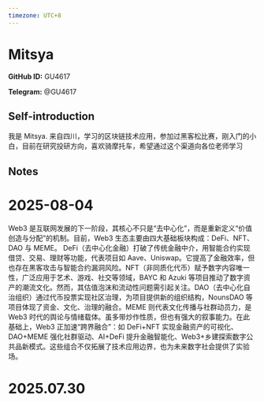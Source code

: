 ```yaml
---
timezone: UTC+8
---
```


# Mitsya

**GitHub ID:** GU4617

**Telegram:** @GU4617

## Self-introduction

我是 Mitsya. 来自四川，学习的区块链技术应用，参加过黑客松比赛，刚入门的小白，目前在研究投研方向，喜欢骑摩托车，希望通过这个渠道向各位老师学习

## Notes

<!-- Content_START -->
# 2025-08-04

Web3 是互联网发展的下一阶段，其核心不只是“去中心化”，而是重新定义“价值创造与分配”的机制。目前，Web3 生态主要由四大基础板块构成：DeFi、NFT、DAO 与 MEME。
DeFi（去中心化金融）打破了传统金融中介，用智能合约实现借贷、交易、理财等功能，代表项目如 Aave、Uniswap。它提高了金融效率，但也存在黑客攻击与智能合约漏洞风险。NFT（非同质化代币）赋予数字内容唯一性，广泛应用于艺术、游戏、社交等领域，BAYC 和 Azuki 等项目推动了数字资产的潮流文化。然而，其估值泡沫和流动性问题需引起关注。DAO（去中心化自治组织）通过代币投票实现社区治理，为项目提供新的组织结构，NounsDAO 等项目体现了资金、文化、治理的融合。MEME 则代表文化传播与社群动员力，是 Web3 时代的舆论与情绪载体。虽多带炒作性质，但也有强大的叙事能力。在此基础上，Web3 正加速“跨界融合”：如 DeFi+NFT 实现金融资产的可视化、DAO+MEME 强化社群驱动、AI+DeFi 提升金融智能化、Web3+乡建探索数字公共品新模式。这些组合不仅拓展了技术应用边界，也为未来数字社会提供了实验场。


# 2025.07.30


<!-- Content_END -->
